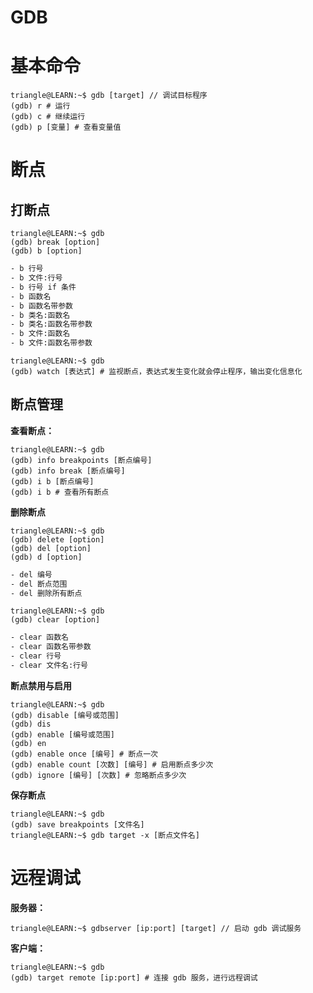 # GDB

# 基本命令

```term
triangle@LEARN:~$ gdb [target] // 调试目标程序
(gdb) r # 运行
(gdb) c # 继续运行
(gdb) p [变量] # 查看变量值
```

# 断点

## 打断点

```term
triangle@LEARN:~$ gdb 
(gdb) break [option]
(gdb) b [option]
```

```txt
- b 行号
- b 文件:行号
- b 行号 if 条件
- b 函数名
- b 函数名带参数
- b 类名:函数名
- b 类名:函数名带参数
- b 文件:函数名
- b 文件:函数名带参数
```

```term
triangle@LEARN:~$ gdb
(gdb) watch [表达式] # 监视断点，表达式发生变化就会停止程序，输出变化信息化
```

## 断点管理


**查看断点：**

```term
triangle@LEARN:~$ gdb
(gdb) info breakpoints [断点编号]
(gdb) info break [断点编号]
(gdb) i b [断点编号]
(gdb) i b # 查看所有断点
```

**删除断点**

```term
triangle@LEARN:~$ gdb
(gdb) delete [option]
(gdb) del [option]
(gdb) d [option]
```

```txt
- del 编号
- del 断点范围
- del 删除所有断点
```

```term
triangle@LEARN:~$ gdb
(gdb) clear [option]
```

```txt
- clear 函数名
- clear 函数名带参数
- clear 行号
- clear 文件名:行号
```

**断点禁用与启用**

```term
triangle@LEARN:~$ gdb
(gdb) disable [编号或范围]
(gdb) dis
(gdb) enable [编号或范围]
(gdb) en
(gdb) enable once [编号] # 断点一次
(gdb) enable count [次数] [编号] # 启用断点多少次
(gdb) ignore [编号] [次数] # 忽略断点多少次
```

**保存断点**
```term
triangle@LEARN:~$ gdb
(gdb) save breakpoints [文件名]
triangle@LEARN:~$ gdb target -x [断点文件名]
```

# 远程调试

**服务器：**
```term
triangle@LEARN:~$ gdbserver [ip:port] [target] // 启动 gdb 调试服务
```

**客户端：**
```term
triangle@LEARN:~$ gdb
(gdb) target remote [ip:port] # 连接 gdb 服务，进行远程调试
```
